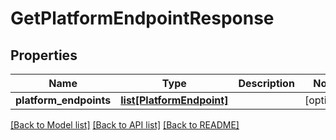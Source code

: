# GetPlatformEndpointResponse

## Properties
Name | Type | Description | Notes
------------ | ------------- | ------------- | -------------
**platform_endpoints** | [**list[PlatformEndpoint]**](PlatformEndpoint.md) |  | [optional] 

[[Back to Model list]](../README.md#documentation-for-models) [[Back to API list]](../README.md#documentation-for-api-endpoints) [[Back to README]](../README.md)

